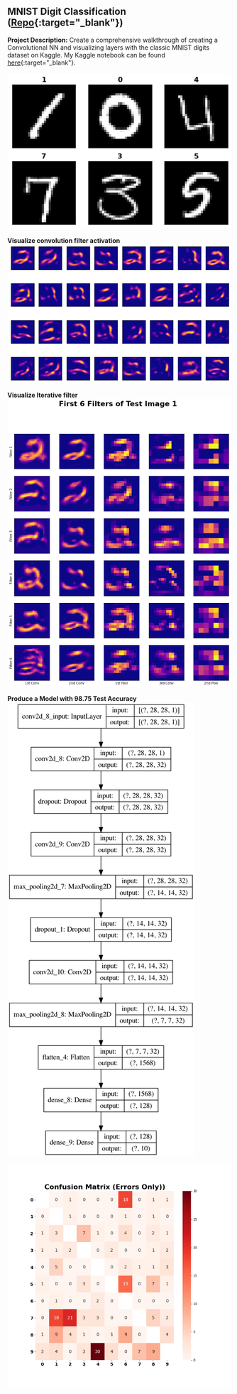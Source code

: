 ## MNIST Digit Classification ([Repo](https://github.com/JamesDargan/MNIST){:target="\_blank"})

**Project Description:**
Create a comprehensive walkthrough of creating a Convolutional NN and visualizing layers with the classic MNIST digits dataset on Kaggle. My Kaggle notebook can be found [here](https://www.kaggle.com/jamesd5/cnn-walkthrough){:target="\_blank"}.
<br><br>
<img src="assets/raw_digits.png?raw=true"/>

**Visualize convolution filter activation**
<img src="assets/conv_l1_2.png?raw=true"/>

**Visualize Iterative filter**
<img src="assets/layers_sequence_2.png?raw=true"/>

**Produce a Model with 98.75 Test Accuracy**
<img src="assets/full_model.png?raw=true"/>

<img src="assets/error_matrix.png?raw=true"/>
